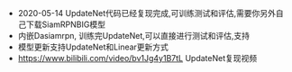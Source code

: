 - 2020-05-14 UpdateNet代码已经复现完成,可训练测试和评估,需要你另外自己下载SiamRPNBIG模型
- 内嵌Dasiamrpn, 训练完UpdateNet,可以直接进行测试和评估,支持 
- 模型更新支持UpdateNet和Linear更新方式
- https://www.bilibili.com/video/bv1Jg4y1B7tL UpdateNet复现视频
